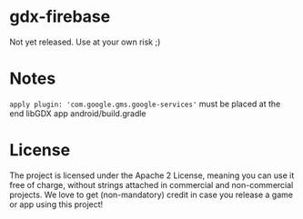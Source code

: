 # gdx-firebase

Not yet released. Use at your own risk ;)

# Notes

`apply plugin: 'com.google.gms.google-services'` must be placed at the end libGDX app android/build.gradle

# License

The project is licensed under the Apache 2 License, meaning you can use it free of charge, without strings attached in commercial and non-commercial projects. We love to get (non-mandatory) credit in case you release a game or app using this project!
